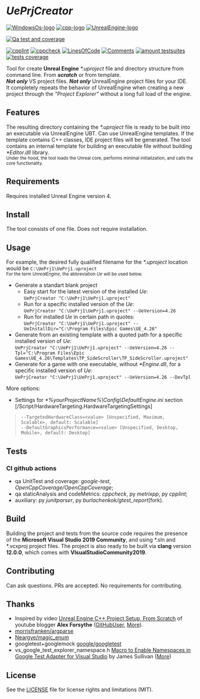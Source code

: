 # _UePrjCreator_
[![WindowsOs-logo](https://img.shields.io/badge/platform-windows-blue?logo=Windows)](
https://en.wikipedia.org/wiki/Microsoft_Windows
) [![cpp-logo](https://img.shields.io/badge/C%2B%2B-v17-blue?logo=cplusplus)](
https://en.wikipedia.org/wiki/C++
) [![UnrealEngine-logo](https://img.shields.io/badge/UnrealEngine-4-blue?logo=unrealengine)](
https://en.wikipedia.org/wiki/UnrealEngine
)

[![Qa test and coverage](https://github.com/Alex0vSky/UePrjCreator/actions/workflows/qa-UnitTest-Coverage.yml/badge.svg)](
https://github.com/Alex0vSky/UePrjCreator/actions/workflows/qa-UnitTest-Coverage.yml
)

[![cpplint](https://gist.githubusercontent.com/Alex0vSky/c200bc8d7e3cc3a79b61351963b2d390/raw/GoogleStyle_cpplint.svg)](
https://Alex0vSky.github.io/project-qa-report/UePrjCreator/cpplint.xml
) [![cppcheck](https://gist.githubusercontent.com/Alex0vSky/c200bc8d7e3cc3a79b61351963b2d390/raw/StaticAnalysis_cppcheck.svg)](
https://Alex0vSky.github.io/project-qa-report/UePrjCreator/cppcheck.xml
) [![LinesOfСode](https://gist.githubusercontent.com/Alex0vSky/c200bc8d7e3cc3a79b61351963b2d390/raw/Metrixpp-LinesOfСode.svg)](
https://Alex0vSky.github.io/project-qa-report/UePrjCreator/metrixpp.txt
) [![Comments](https://gist.githubusercontent.com/Alex0vSky/c200bc8d7e3cc3a79b61351963b2d390/raw/Metrixpp-Comments.svg)](
https://Alex0vSky.github.io/project-qa-report/UePrjCreator/metrixpp.txt
) [![amount testsuites](https://gist.githubusercontent.com/Alex0vSky/c200bc8d7e3cc3a79b61351963b2d390/raw/GoogleTest-testsuites-Windows-x64-Debug.svg)](
https://Alex0vSky.github.io/project-qa-report/UePrjCreator/GoogleTestCombinedOutput/index.html
) [![tests coverage](https://gist.githubusercontent.com/Alex0vSky/c200bc8d7e3cc3a79b61351963b2d390/raw/TestsCoverage-Occ-Windows-x64-Debug.svg)](
https://Alex0vSky.github.io/project-qa-report/UePrjCreator/HtmlReportOcc/index.html
)

Tool for create __Unreal Engine__ _*.uproject_ file and directory structure from command line. From ***scratch*** or from template. 
<br/>***Not only*** VS project files. ***Not only*** UnrealEngine project files for your IDE. 
<br/>It completely repeats the behavior of UnrealEngine when creating a new project through the _"Project Explorer"_ without a long full load of the engine.
## Features
The resulting directory containing the _*.uproject_ file is ready to be built into an executable via UnrealEngine UBT. Can use UnrealEngine templates. If the template contains C++ classes, IDE project files will be generated. The tool contains an internal template for building an executable file without building _*Editor.dll_ library.
<br/><sub>Under the hood, the tool loads the Unreal core, performs minimal initialization, and calls the core functionality.</sub>
## Requirements
Requires installed Unreal Engine version 4.
## Install
The tool consists of one file. Does not require installation. 
## Usage
For example, the desired fully qualified filename for the _*.uproject_ location would be `C:\UePrj1\UePrj1.uproject`
<br/><sub>For the term _UnrealEngine_, the abbreviation _Ue_ will be used below.</sub>
* Generate a standart blank project
  - Easy start for the latest version of the installed _Ue_:
  <br/>`UePrjCreator "C:\UePrj1\UePrj1.uproject"`
  - Run for a specific installed version of the _Ue_:
  <br/>`UePrjCreator "C:\UePrj1\UePrj1.uproject" --UeVersion=4.26`
  - Run for installed _Ue_ in certain path in quotes:
  <br/>`UePrjCreator "C:\UePrj1\UePrj1.uproject" --UeInstallDir="C:\Program Files\Epic Games\UE_4.26"`
* Generate from an existing template with a quoted path for a specific installed version of _Ue_:
  <br/>`UePrjCreator "C:\UePrj1\UePrj1.uproject" --UeVersion=4.26 --Tpl="C:\Program Files\Epic Games\UE_4.26\Templates\TP_SideScroller\TP_SideScroller.uproject"`
* Generate for a game with one executable, without _*Engine.dll_, for a specific installed version of _Ue_:
  <br/>`UePrjCreator "C:\UePrj1\UePrj1.uproject" --UeVersion=4.26 --DevTpl`

More options:
- Settings for _*\%yourProjectName%\Config\DefaultEngine.ini_ section [/Script/HardwareTargeting.HardwareTargetingSettings]
> ```
> --TargetedHardwareClass=<value> [Unspecified, Maximum, Scalable>, default: Scalable]
> --DefaultGraphicsPerformance=<value> [Unspecified, Desktop, Mobile>, default: Desktop]
> ```
## Tests
### CI github actions
+ qa UnitTest and coverage: _google-test_, _OpenCppCoverage/OpenCppCoverage_;
+ qa staticAnalysis and codeMetrics: _cppcheck_, py _metrixpp_, py _cpplint_;
+ auxiliary: py _junitparser_, py _burlachenkok/gtest_report_(fork).
## Build
Building the project and tests from the source code requires the presence of the __Microsoft Visual Studio 2019 Community__, and using *.sln and *.vcxproj project files. The project is also ready to be built via __clang__ version __12.0.0__, which comes with __VIsualStudioCommunity2019__.
## Contributing
Can ask questions. PRs are accepted. No requirements for contributing.
## Thanks
+ Inspired by video [Unreal Engine C++ Project Setup, From Scratch](https://www.youtube.com/watch?v=94FvzO1HVzY) of youtube blogger __Alex Forsythe__ ([GitHubUser](https://github.com/awforsythe), [More](http://awforsythe.com)).
+ [morrisfranken/argparse](https://github.com/morrisfranken/argparse)
+ [Neargye/magic_enum](https://github.com/Neargye/magic_enum)
+ googletest+googlemock [google/googletest](https://github.com/google/googletest)
+ vs_google_test_explorer_namespace.h [Macro to Enable Namespaces in Google Test Adapter for Visual Studio](https://bitbucket.org/CadActive/workspace/snippets/GrBakB/macro-to-enable-namespaces-in-google-test) by James Sullivan ([More](https://developercommunity.visualstudio.com/t/test-explorer-namespace-seems-to-not-be-working/663974))
## License
See the [LICENSE](https://github.com/Alex0vSky/UePrjCreator/blob/main/LICENSE) file for license rights and limitations (MIT).
